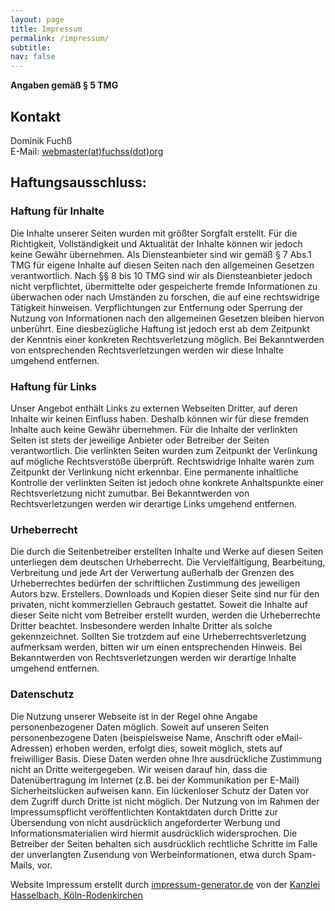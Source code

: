 ```yaml
---
layout: page
title: Impressum
permalink: /impressum/
subtitle:
nav: false
---
```


**Angaben gemäß § 5 TMG**

## Kontakt

Dominik Fuchß<br />
E-Mail: <a href="mailto:{{ 'webmaster@fuchss.org' | encode_email }}">webmaster(at)fuchss(dot)org</a>

## Haftungsausschluss:

### Haftung für Inhalte

Die Inhalte unserer Seiten wurden mit größter Sorgfalt
erstellt. Für die Richtigkeit, Vollständigkeit und Aktualität der Inhalte können wir jedoch keine Gewähr übernehmen.
Als Diensteanbieter sind wir gemäß § 7 Abs.1 TMG für eigene Inhalte auf diesen Seiten nach den allgemeinen Gesetzen
verantwortlich. Nach §§ 8 bis 10 TMG sind wir als Diensteanbieter jedoch nicht verpflichtet, übermittelte oder
gespeicherte fremde Informationen zu überwachen oder nach Umständen zu forschen, die auf eine rechtswidrige
Tätigkeit hinweisen. Verpflichtungen zur Entfernung oder Sperrung der Nutzung von Informationen nach den allgemeinen
Gesetzen bleiben hiervon unberührt. Eine diesbezügliche Haftung ist jedoch erst ab dem Zeitpunkt der Kenntnis einer
konkreten Rechtsverletzung möglich. Bei Bekanntwerden von entsprechenden Rechtsverletzungen werden wir diese Inhalte
umgehend entfernen.

### Haftung für Links

Unser Angebot enthält Links
zu externen Webseiten Dritter, auf deren Inhalte wir keinen Einfluss haben. Deshalb können wir für diese fremden
Inhalte auch keine Gewähr übernehmen. Für die Inhalte der verlinkten Seiten ist stets der jeweilige Anbieter oder
Betreiber der Seiten verantwortlich. Die verlinkten Seiten wurden zum Zeitpunkt der Verlinkung auf mögliche
Rechtsverstöße überprüft. Rechtswidrige Inhalte waren zum Zeitpunkt der Verlinkung nicht erkennbar. Eine permanente
inhaltliche Kontrolle der verlinkten Seiten ist jedoch ohne konkrete Anhaltspunkte einer Rechtsverletzung nicht
zumutbar. Bei Bekanntwerden von Rechtsverletzungen werden wir derartige Links umgehend
entfernen.

### Urheberrecht

Die durch die Seitenbetreiber erstellten
Inhalte und Werke auf diesen Seiten unterliegen dem deutschen Urheberrecht. Die Vervielfältigung, Bearbeitung,
Verbreitung und jede Art der Verwertung außerhalb der Grenzen des Urheberrechtes bedürfen der schriftlichen
Zustimmung des jeweiligen Autors bzw. Erstellers. Downloads und Kopien dieser Seite sind nur für den privaten, nicht
kommerziellen Gebrauch gestattet. Soweit die Inhalte auf dieser Seite nicht vom Betreiber erstellt wurden, werden
die Urheberrechte Dritter beachtet. Insbesondere werden Inhalte Dritter als solche gekennzeichnet. Sollten Sie
trotzdem auf eine Urheberrechtsverletzung aufmerksam werden, bitten wir um einen entsprechenden Hinweis. Bei
Bekanntwerden von Rechtsverletzungen werden wir derartige Inhalte umgehend
entfernen.

### Datenschutz

Die Nutzung unserer Webseite ist in der
Regel ohne Angabe personenbezogener Daten möglich. Soweit auf unseren Seiten personenbezogene Daten (beispielsweise
Name, Anschrift oder eMail-Adressen) erhoben werden, erfolgt dies, soweit möglich, stets auf freiwilliger Basis.
Diese Daten werden ohne Ihre ausdrückliche Zustimmung nicht an Dritte weitergegeben. Wir weisen darauf hin, dass
die Datenübertragung im Internet (z.B. bei der Kommunikation per E-Mail) Sicherheitslücken aufweisen kann. Ein
lückenloser Schutz der Daten vor dem Zugriff durch Dritte ist nicht möglich. Der Nutzung von im Rahmen der
Impressumspflicht veröffentlichten Kontaktdaten durch Dritte zur Übersendung von nicht ausdrücklich angeforderter
Werbung und Informationsmaterialien wird hiermit ausdrücklich widersprochen. Die Betreiber der Seiten behalten sich
ausdrücklich rechtliche Schritte im Falle der unverlangten Zusendung von Werbeinformationen, etwa durch Spam-Mails,
vor.

Website Impressum erstellt durch [impressum-generator.de](http://www.impressum-generator.de) von der [Kanzlei Hasselbach, Köln-Rodenkirchen](http://www.kanzlei-hasselbach.de/standorte/koeln-rodenkirchen)

